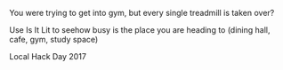 You were trying to get into gym, but every single treadmill is taken over?

Use Is It Lit to seehow busy is the place you are heading to (dining hall, cafe, gym, study space)

Local Hack Day 2017
